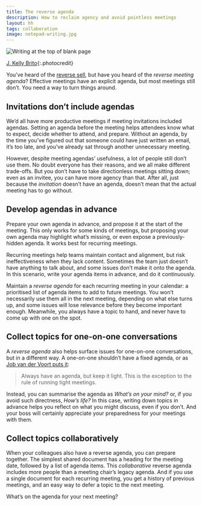 ```yaml
---
title: The reverse agenda
description: How to reclaim agency and avoid pointless meetings
layout: hh
tags: collaboration
image: notepad-writing.jpg
---
```


![Writing at the top of blank page](notepad-writing.jpg)

[J. Kelly Brito](https://unsplash.com/photos/PeUJyoylfe4){:.photocredit}

You’ve heard of the [reverse sell](https://www.sitepoint.com/the-reverse-sell-per-david-sandler/),
but have you heard of the _reverse meeting agenda_?
Effective meetings have an explicit agenda, but most meetings still don’t.
You need a way to turn things around.

## Invitations don’t include agendas

We’d all have more productive meetings if meeting invitations included agendas.
Setting an agenda before the meeting helps attendees know what to expect, decide whether to attend, and prepare.
Without an agenda, by the time you’ve figured out that someone could have just written an email, it’s too late, and you’ve already sat through another unnecessary meeting.

However, despite meeting agendas’ usefulness, a lot of people still don’t use them.
No doubt everyone has their reasons, and we all make different trade-offs.
But you don’t have to take directionless meetings sitting down;
even as an invitee, you can have more agency than that.
After all, just because the _invitation_ doesn’t have an agenda, doesn’t mean that the actual meeting has to go without.

## Develop agendas in advance

Prepare your own agenda in advance, and propose it at the start of the meeting.
This only works for some kinds of meetings, but proposing your own agenda may highlight what’s missing, or even expose a previously-hidden agenda.
It works best for recurring meetings.

Recurring meetings help teams maintain contact and alignment, but risk ineffectiveness when they lack content.
Sometimes the team just doesn’t have anything to talk about, and some issues don’t make it onto the agenda.
In this scenario, write your agenda items in advance, and do it continuously.

Maintain a _reverse agenda_ for each recurring meeting in your calendar:
a prioritised list of agenda items to add to future meetings.
You won’t necessarily use them all in the next meeting, depending on what else turns up, and some issues will lose relevance before they become important enough.
Meanwhile, you always have a topic to hand, and never have to come up with one on the spot.

## Collect topics for one-on-one conversations

A _reverse agenda_ also helps surface issues for one-on-one conversations, but in a different way.
A one-on-one shouldn’t have a fixed agenda, or as
[Job van der Voort puts it](https://twitter.com/Jobvo/status/1477610642303500290):

> Always have an agenda, but keep it light.
> This is the exception to the rule of running tight meetings.

Instead, you can summarise the agenda as _What’s on your mind?_ or, if you avoid such directness, _How’s life?_
In this case, writing down topics in advance helps you reflect on what you might discuss, even if you don’t.
And your boss will certainly appreciate your preparedness for your meetings with them.

## Collect topics collaboratively

When your colleagues also have a reverse agenda, you can prepare together.
The simplest shared document has a heading for the meeting date, followed by a list of agenda items.
This _collaborative_ reverse agenda includes more people than a meeting chair’s legacy agenda.
And if you use a single document for each recurring meeting, you get a history of previous meetings, and an easy way to defer a topic to the next meeting.

What’s on the agenda for your next meeting?
